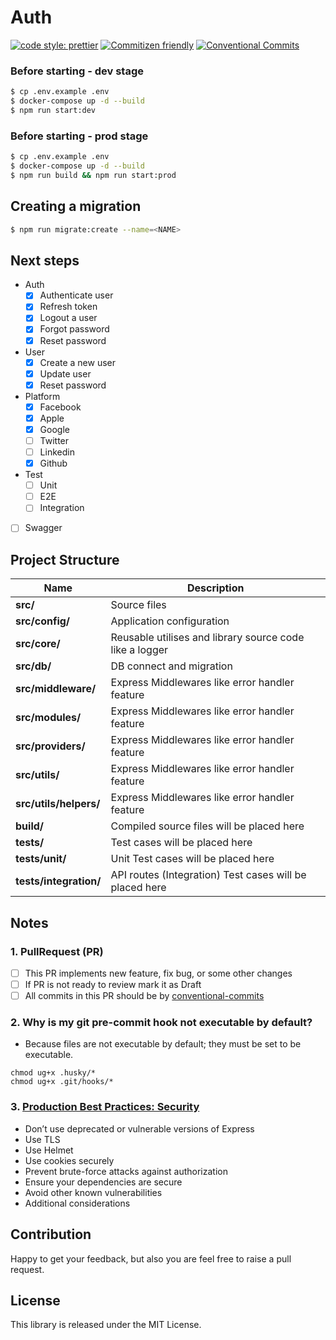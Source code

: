 # Auth

[![code style: prettier](https://img.shields.io/badge/code_style-prettier-ff69b4.svg)](http://prettier.io) [![Commitizen friendly](https://img.shields.io/badge/commitizen-friendly-brightgreen.svg)](http://commitizen.github.io/cz-cli/) [![Conventional Commits](https://img.shields.io/badge/Conventional%20Commits-1.0.0-yellow.svg)](https://conventionalcommits.org)


### Before starting - dev stage
```bash
$ cp .env.example .env
$ docker-compose up -d --build
$ npm run start:dev
```

### Before starting - prod stage
```bash
$ cp .env.example .env
$ docker-compose up -d --build
$ npm run build && npm run start:prod
```

## Сreating a migration
```bash
$ npm run migrate:create --name=<NAME>
```

## Next steps
  - Auth
    - [X] Authenticate user
    - [X] Refresh token
    - [X] Logout a user
    - [X] Forgot password
    - [X] Reset password
  - User
    - [X] Сreate a new user
    - [X] Update user
    - [X] Reset password
  - Platform
    - [X] Facebook
    - [X] Apple
    - [X] Google
    - [ ] Twitter
    - [ ] Linkedin
    - [X] Github
  - Test
    - [ ] Unit
    - [ ] E2E
    - [ ] Integration
  - [ ] Swagger

## Project Structure

| Name                        | Description                                             |
| --------------------------- | ------------------------------------------------------- |
| **src/**                    | Source files                                            |
| **src/config/**             | Application configuration                               |
| **src/core/**               | Reusable utilises and library source code like a logger |
| **src/db/**                 | DB connect and migration                                |
| **src/middleware/**         | Express Middlewares like error handler feature          |
| **src/modules/**            | Express Middlewares like error handler feature          |
| **src/providers/**          | Express Middlewares like error handler feature          |
| **src/utils/**              | Express Middlewares like error handler feature          |
| **src/utils/helpers/**      | Express Middlewares like error handler feature          |
| **build/**                  | Compiled source files will be placed here               |
| **tests/**                  | Test cases will be placed here                          |
| **tests/unit/**             | Unit Test cases will be placed here                     |
| **tests/integration/**      | API routes (Integration) Test cases will be placed here |

## Notes

### 1. PullRequest (PR)

  - [ ] This PR implements new feature, fix bug, or some other changes
  - [ ] If PR is not ready to review mark it as Draft
  - [ ] All commits in this PR should be by [conventional-commits](https://www.conventionalcommits.org/en/v1.0.0/)

### 2. Why is my git pre-commit hook not executable by default?

- Because files are not executable by default; they must be set to be executable.

```
chmod ug+x .husky/*
chmod ug+x .git/hooks/*
```

### 3. [Production Best Practices: Security](https://expressjs.com/en/advanced/best-practice-security.html)

- Don’t use deprecated or vulnerable versions of Express
- Use TLS
- Use Helmet
- Use cookies securely
- Prevent brute-force attacks against authorization
- Ensure your dependencies are secure
- Avoid other known vulnerabilities
- Additional considerations

## Contribution

Happy to get your feedback, but also you are feel free to raise a pull request.

## License

This library is released under the MIT License.
